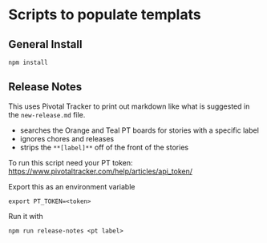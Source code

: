 # Scripts to populate templats

## General Install

    npm install

## Release Notes

This uses Pivotal Tracker to print out markdown like what is suggested in the `new-release.md` file.
- searches the Orange and Teal PT boards for stories with a specific label
- ignores chores and releases
- strips the `**[label]**` off of the front of the stories

To run this script need your PT token: https://www.pivotaltracker.com/help/articles/api_token/

Export this as an environment variable

    export PT_TOKEN=<token>

Run it with

    npm run release-notes <pt label>
